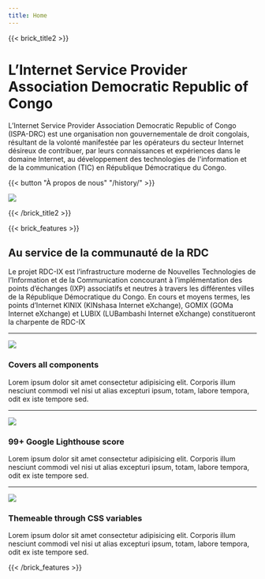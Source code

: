 ```yaml
---
title: Home
---
```

{{< brick_title2 >}}

# L’Internet Service Provider Association Democratic Republic of Congo

L’Internet Service Provider Association Democratic Republic of Congo (ISPA-DRC) est une organisation non gouvernementale de droit congolais, résultant de la volonté manifestée par les opérateurs du secteur Internet désireux de contribuer, par leurs connaissances et expériences dans le domaine Internet, au développement des technologies de l'information et de la communication (TIC) en République Démocratique du Congo.

{{< button "À propos de nous" "/history/" >}}

![](/uploads/photos/bricks.png)

{{< /brick_title2 >}}

{{< brick_features >}}

## Au service de la communauté de la RDC

Le projet RDC-IX  est l’infrastructure moderne de Nouvelles Technologies de l’Information et de la Communication concourant à l’implémentation des points d’échanges (IXP) associatifs et neutres à travers les différentes villes de la République Démocratique du Congo. En cours et moyens termes, les points d’Internet KINIX (KINshasa Internet eXchange), GOMIX (GOMa Internet eXchange) et LUBIX (LUBambashi Internet eXchange) constitueront la charpente de RDC-IX

---

![](/img/icons/material-symbols/200/rounded/auto_awesome_mosaic.svg)
### Covers all components

Lorem ipsum dolor sit amet consectetur adipisicing elit. Corporis illum nesciunt commodi vel nisi ut alias excepturi ipsum, totam, labore tempora, odit ex iste tempore sed.

---

![](/img/icons/material-symbols/200/rounded/performance_max.svg)
### 99+ Google Lighthouse score

Lorem ipsum dolor sit amet consectetur adipisicing elit. Corporis illum nesciunt commodi vel nisi ut alias excepturi ipsum, totam, labore tempora, odit ex iste tempore sed.

---

![](/img/icons/material-symbols/200/rounded/design_services.svg)
### Themeable through CSS variables

Lorem ipsum dolor sit amet consectetur adipisicing elit. Corporis illum nesciunt commodi vel nisi ut alias excepturi ipsum, totam, labore tempora, odit ex iste tempore sed.

{{< /brick_features >}}